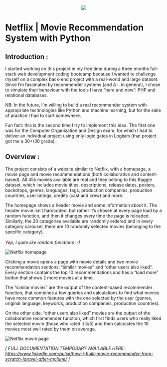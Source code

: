 <p align="center"><img src="https://res.cloudinary.com/practicaldev/image/fetch/s--_i4LYB4J--/c_imagga_scale,f_auto,fl_progressive,h_900,q_auto,w_1600/https://dev-to-uploads.s3.amazonaws.com/uploads/articles/qbsciyoo1m5174v5zcxz.png" width=""></p>

# Netflix | Movie Recommendation System with Python

## Introduction :

I started working on this project in my free time during a three months full-stack web development coding bootcamp because I wanted to challenge myself on a complex back-end project with a real-world and large dataset. Since I’m fascinated by recommender systems (and A.I. in general), I chose to simulate their behaviour with the tools I have “here and now”: PHP and relational databases.

NB: In the future, I’m willing to build a real recommender system with appropriate technologies like Python and machine learning, but for the sake of practice I had to start somewhere.

Fun fact: this is the second time I try to implement this idea. The first one was for the Computer Organization and Design exam, for which I had to deliver an individual project using only logic gates in Logisim (that project got me a 30+/30 grade).

## Overview :

The project consists of a website similar to Netflix, with a homepage, a movie page and movie recommendations (both collaborative and content-based). All 45k movies available are real and they belong to this Kaggle dataset, which includes movie titles, descriptions, release dates, posters, backdrops, genres, languages, tags, production companies, production countries, user ratings, credits (cast and crew) and more.

The homepage shows a header movie and some information about it. The header movie isn’t hardcoded, but rather it’s chosen at every page load by a random function, and then it changes every time the page is reloaded.
Similarly, the 20 categories available are randomly ordered and in every category carousel, there are 10 randomly selected movies (belonging to the specific category).
<br>
<br>
<i>Yep, I quite like random functions :-)</i>

![Netflix homepage](https://user-images.githubusercontent.com/63505124/136290134-2abcbdad-5fd3-4cad-ba7d-716bd85ae1c9.png)

Clicking a movie opens a page with movie details and two movie recommendation sections: “similar movies” and “other users also liked”. Every section contains the top 10 recommendations and has a “load more” button that shows 2 more movies at a time.

The “similar movies” are the output of the content-based recommender function, that combines a few queries and calculations to find what movies have more common features with the one selected by the user (genres, original language, keywords, production companies, production countries).

On the other side, “other users also liked” movies are the output of the collaborative recommender function, which first finds users who really liked the selected movie (those who rated it 5/5) and then calculates the 10 movies most well rated by them on average. 

![Netflix movie page](https://user-images.githubusercontent.com/63505124/136290222-4087f1a1-8649-42d6-871a-3713b7303e08.png)



<i>[ FULL DOCUMENTATION TEMPORARY AVAILABLE HERE: https://www.linkedin.com/pulse/how-i-built-movie-recommender-from-scratch-laravel-after-malune/ ]</i>
